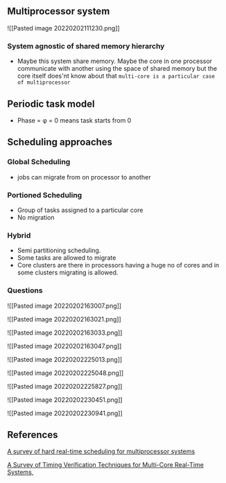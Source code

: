 ## Multiprocessor system
![[Pasted image 20220202111230.png]]
### System agnostic of shared memory hierarchy
- Maybe this system share memory. Maybe the core in one processor communicate with another using the space of shared memory but the core itself does'nt know about that 
		`multi-core is a particular case  of multiprocessor`
		
		
## Periodic task model
- Phase = φ = 0 means task starts from 0

## Scheduling approaches 
### Global Scheduling 
-	jobs can migrate from on processor to another 

### Portioned Scheduling 
- Group of tasks assigned to a particular core
- No migration 

###  Hybrid
- Semi partitioning scheduling.
- Some tasks are allowed to migrate 
- Core clusters are there in processors having a huge no of cores and in some clusters migrating is allowed.

### Questions 
![[Pasted image 20220202163007.png]]

![[Pasted image 20220202163021.png]]

![[Pasted image 20220202163033.png]]

![[Pasted image 20220202163047.png]]

![[Pasted image 20220202225013.png]]

![[Pasted image 20220202225048.png]]

![[Pasted image 20220202225827.png]]

![[Pasted image 20220202230451.png]]

![[Pasted image 20220202230941.png]]

## References 
[A survey of hard real-time scheduling for multiprocessor systems](https://eprints.whiterose.ac.uk/148196/1/ACMCSUR2019SurveyTimingVerification.pdf)

[A Survey of Timing Verification Techniques for Multi-Core Real-Time Systems,](https://dl.acm.org/doi/pdf/10.1145/1978802.1978814)